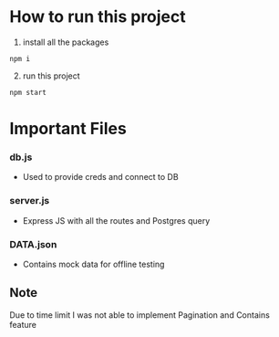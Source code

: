 # How to run this project

1. install all the packages

```
npm i
```

2. run this project

```
npm start
```

# Important Files

### db.js

- Used to provide creds and connect to DB

### server.js

- Express JS with all the routes and Postgres query

### DATA.json

- Contains mock data for offline testing

## Note

Due to time limit I was not able to implement Pagination and Contains feature
